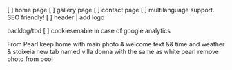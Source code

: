 [ ] home page
[ ] gallery page
[ ] contact page
[ ] multilanguage support. SEO friendly!
[ ] header | add logo

backlog/tbd
[ ] cookiesenable in case of google analytics


From Pearl
keep home with main photo & welcome text && time and weather & stoixeia
new tab named villa donna with the same as white pearl 
remove photo from pool